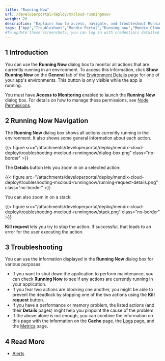 ```yaml
---
title: "Running Now"
url: /developerportal/deploy/mxcloud-runningnow/
weight: 20
description: "Explains how to access, navigate, and troubleshoot Running Now in your node."
tags: ["App","Troubleshoot","Mendix Portal","Running now","Mendix Cloud"]
#To update these screenshots, you can log in with credentials detailed in How to Update Screenshots Using Team Apps.
---
```


## 1 Introduction

You can use the **Running Now** dialog box to monitor all actions that are currently running in an environment. To access this information, click **Show Running Now** on the **General** tab of the [Environment Details](/developerportal/deploy/environments-details/) page for one of your app's environments. This button is only visible while the app is running.

You must have **Access to Monitoring** enabled to launch the **Running Now** dialog box. For details on how to manage these permissions, see [Node Permissions](/developerportal/deploy/node-permissions/).

## 2 Running Now Navigation

The **Running Now** dialog box shows all actions currently running in the environment. It also shows some general information about each action.

{{< figure src="/attachments/developerportal/deploy/mendix-cloud-deploy/troubleshooting-mxcloud-runningnow/dialog-box.png" class="no-border" >}}

The **Details** button lets you zoom in on a selected action:

{{< figure src="/attachments/developerportal/deploy/mendix-cloud-deploy/troubleshooting-mxcloud-runningnow/running-request-details.png" class="no-border" >}}

You can also zoom in on a stack: 

{{< figure src="/attachments/developerportal/deploy/mendix-cloud-deploy/troubleshooting-mxcloud-runningnow/stack.png" class="no-border" >}}

**Kill request** lets you try to stop the action. If successful, that leads to an error for the user executing the action.

## 3 Troubleshooting

You can use the information displayed in the **Running Now** dialog box for various purposes:

* If you want to shut down the application to perform maintenance, you can check **Running Now** to see if any actions are currently running in your application.
* If you fear two actions are blocking one another, you might be able to prevent the deadlock by stopping one of the two actions using the **Kill request** button.
* If you have a performance or memory problem, the listed actions (and their **Details** pages) might help you pinpoint the cause of the problem.
* If the above alone is not enough, you can combine the information on this page with the information on the **Cache** page, the [Logs](/developerportal/operate/logs/) page, and the [Metrics](/developerportal/operate/metrics/) page.

## 4 Read More

* [Alerts](/developerportal/operate/monitoring-application-health/)
